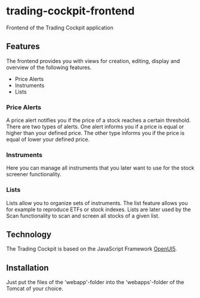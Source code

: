 # trading-cockpit-frontend
Frontend of the Trading Cockpit application

## Features
The frontend provides you with views for creation, editing, display and overview of the following features.

- Price Alerts
- Instruments
- Lists

### Price Alerts
A price alert notifies you if the price of a stock reaches a certain threshold. There are two types of alerts. One alert informs you if a price is equal or higher than your defined price. The other type informs you if the price is equal of lower your defined price.

### Instruments
Here you can manage all instruments that you later want to use for the stock screener functionality.

### Lists
Lists allow you to organize sets of instruments. The list feature allows you for example to reproduce ETFs or stock indexes. Lists are later used by the Scan functionality to scan and screen all stocks of a given list.

## Technology

The Trading Cockpit is based on the JavaScript Framework [OpenUI5](https://openui5.org/).

## Installation

Just put the files of the 'webapp'-folder into the 'webapps'-folder of the Tomcat of your choice.
